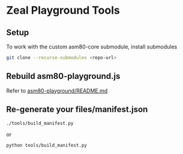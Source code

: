 # Zeal Playground Tools

## Setup

To work with the custom asm80-core submodule, install submodules

```sh
git clone --recurse-submodules <repo-url>
```

## Rebuild asm80-playground.js

Refer to [asm80-playground/README.md](asm80-playground/README.md)

## Re-generate your files/manifest.json

```sh
./tools/build_manifest.py
```

or

```sh
python tools/build_manifest.py
```
